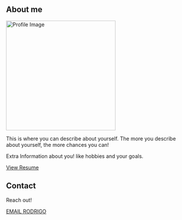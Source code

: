 <!-- **** About Section **** -->
<section id="about">
  <div class="container">
    <h2 class="section-title load-hidden">About me</h2>
    <div class="row about-wrapper">
      <div class="col-md-6 col-sm-12">
        <div class="about-wrapper__image load-hidden">
          <img
            alt="Profile Image"
            class="img-fluid rounded shadow-lg"
            height="auto"
            width="300px"
            src="assets/profile.jpg"
            alt="Profile Image"
          />
        </div>
      </div>
      <div class="col-md-6 col-sm-12">
        <div class="about-wrapper__info load-hidden">
          <p class="about-wrapper__info-text">
            This is where you can describe about yourself. The more you describe
            about yourself, the more chances you can!
          </p>
          <p class="about-wrapper__info-text">
            Extra Information about you! like hobbies and your goals.
          </p>
          <span class="d-flex mt-3">
            <a
              rel="noreferrer"
              target="_blank"
              class="cta-btn cta-btn--resume"
              href="assets/resume.pdf"
            >
              View Resume
            </a>
          </span>
        </div>
      </div>
    </div>
  </div>
</section>
<!-- /END About Section -->

<!-- **** Contact Section **** -->
<section id="contact">
  <div class="container">
    <h2 class="section-title">Contact</h2>
    <div class="contact-wrapper load-hidden">
      <p class="contact-wrapper__text">Reach out!</p>
      <a
        rel="noreferrer"
        target="_blank"
        class="cta-btn cta-btn--resume"
        href="mailto:castro.rl@gmail.com"
        >EMAIL RODRIGO</a
      >
    </div>
  </div>
</section>
<!-- /END Contact Section -->

<footer class="footer navbar-static-bottom">
  <div class="social-links">
    <!-- <a href="#!" target="_blank">
      <i class="fa fa-twitter fa-inverse"></i>
    </a> -->
    <a href="https://www.linkedin.com/in/--rodrigocastro/" target="_blank">
      <i class="fa fa-linkedin fa-inverse"></i>
    </a>
    <a href="https://github.com/RLCASTRO" target="_blank">
      <i class="fa fa-github fa-inverse"></i>
    </a>
  </div>
</footer>
